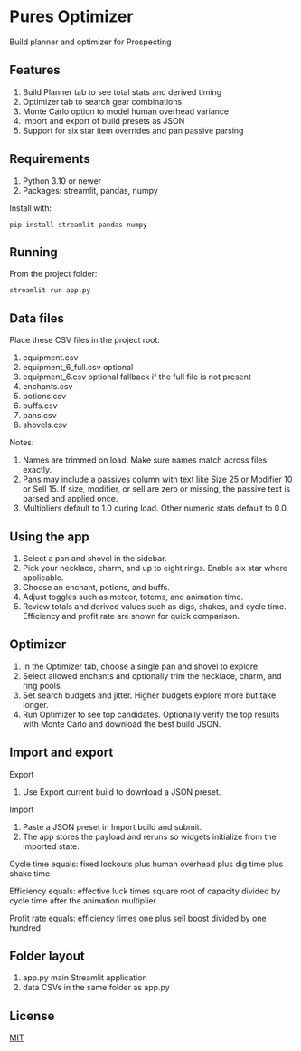 # Pures Optimizer

Build planner and optimizer for Prospecting

## Features

1. Build Planner tab to see total stats and derived timing
2. Optimizer tab to search gear combinations
3. Monte Carlo option to model human overhead variance
4. Import and export of build presets as JSON
5. Support for six star item overrides and pan passive parsing

## Requirements

1. Python 3.10 or newer
2. Packages: streamlit, pandas, numpy

Install with:
```
pip install streamlit pandas numpy
```

## Running

From the project folder:
```
streamlit run app.py
```

## Data files

Place these CSV files in the project root:

1. equipment.csv
2. equipment_6_full.csv optional
3. equipment_6.csv optional fallback if the full file is not present
4. enchants.csv
5. potions.csv
6. buffs.csv
7. pans.csv
8. shovels.csv

Notes:

1. Names are trimmed on load. Make sure names match across files exactly.
2. Pans may include a passives column with text like Size 25 or Modifier 10 or Sell 15. If size, modifier, or sell are zero or missing, the passive text is parsed and applied once.
3. Multipliers default to 1.0 during load. Other numeric stats default to 0.0.

## Using the app

1. Select a pan and shovel in the sidebar.
2. Pick your necklace, charm, and up to eight rings. Enable six star where applicable.
3. Choose an enchant, potions, and buffs.
4. Adjust toggles such as meteor, totems, and animation time.
5. Review totals and derived values such as digs, shakes, and cycle time. Efficiency and profit rate are shown for quick comparison.

## Optimizer

1. In the Optimizer tab, choose a single pan and shovel to explore.
2. Select allowed enchants and optionally trim the necklace, charm, and ring pools.
3. Set search budgets and jitter. Higher budgets explore more but take longer.
4. Run Optimizer to see top candidates. Optionally verify the top results with Monte Carlo and download the best build JSON.

## Import and export

Export

1. Use Export current build to download a JSON preset.

Import

1. Paste a JSON preset in Import build and submit.
2. The app stores the payload and reruns so widgets initialize from the imported state.


Cycle time equals:
fixed lockouts plus human overhead plus dig time plus shake time

Efficiency equals:
effective luck times square root of capacity divided by cycle time after the animation multiplier

Profit rate equals:
efficiency times one plus sell boost divided by one hundred

## Folder layout

1. app.py main Streamlit application
2. data CSVs in the same folder as app.py

## License
[MIT](https://raw.githubusercontent.com/PureIsntHere/prospecting_build_planner/refs/heads/main/LICENSE)
